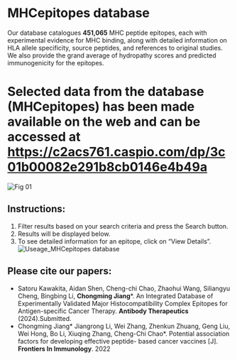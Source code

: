 # MHCepitopes database
Our database catalogues **451,065** MHC peptide epitopes, each with experimental evidence for MHC binding, along with detailed information on HLA allele specificity, source peptides, and references to original studies. We also provide the grand average of hydropathy scores and predicted immunogenicity for the epitopes.

# Selected data from the database (MHCepitopes) has been made available on the web and can be accessed at https://c2acs761.caspio.com/dp/3c01b00082e291b8cb0146e4b49a 
![Fig 01](https://github.com/jcm1201/MHCepitopes/assets/23447756/4c20d09d-7c5a-4686-b17d-1ec0254c8bbe)

## Instructions:
1. Filter results based on your search criteria and press the Search button.
2. Results will be displayed below.
3. To see detailed information for an epitope, click on “View Details”. 
![Useage_MHCepitopes database](https://github.com/jcm1201/MHCepitopes/assets/23447756/85a87279-bc59-4abf-bf9f-5684a9a07e51)

## Please cite our papers: 
* Satoru Kawakita, Aidan Shen, Cheng-chi Chao, Zhaohui Wang, Siliangyu Cheng, Bingbing Li, **Chongming Jiang***. An Integrated Database of Experimentally Validated Major Histocompatibility Complex Epitopes for Antigen-specific Cancer Therapy. **Antibody Therapeutics** (2024).Submitted.
* Chongming Jiang* Jiangrong Li, Wei Zhang, Zhenkun Zhuang, Geng Liu, Wei Hong, Bo Li, Xiuqing Zhang, Cheng-Chi Chao*. Potential association factors for developing effective peptide- based cancer vaccines [J]. **Frontiers In Immunology**. 2022
